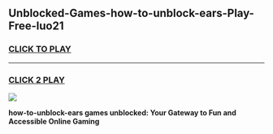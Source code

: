 
## Unblocked-Games-how-to-unblock-ears-Play-Free-luo21
<h3>
<a href="https://premium76.site?title=how-to-unblock-ears&ref=18A1">CLICK TO PLAY</a></h3>
<hr>

<h3>
<a href="https://premium76.site?title=how-to-unblock-ears&ref=18A1">CLICK 2 PLAY</a>
  
</h3>

<a href="https://premium76.site?title=how-to-unblock-ears&ref=18A1"><img src="https://clearcache.store/games.png"></a>


**how-to-unblock-ears games unblocked: Your Gateway to Fun and Accessible Online Gaming**
